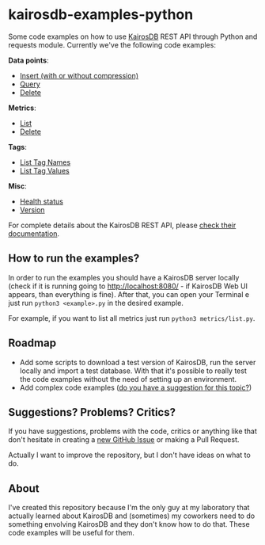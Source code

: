 # kairosdb-examples-python

Some code examples on how to use [KairosDB](http://kairosdb.org/) REST API through Python and requests module. Currently we've the following code examples:

**Data points**:
- [Insert (with or without compression)](data_points/insert.py)
- [Query](data_points/query.py)
- [Delete](data_points/delete.py)

**Metrics**:
- [List](metrics/list.py)
- [Delete](metrics/delete.py)

**Tags**:
- [List Tag Names](tags/list_tag_names.py)
- [List Tag Values](tags/list_tag_values.py)

**Misc**:
- [Health status](misc/health.py)
- [Version](misc/version.py)

For complete details about the KairosDB REST API, please [check their documentation](http://kairosdb.github.io/docs/build/html/restapi/index.html).

## How to run the examples? 
In order to run the examples you should have a KairosDB server locally (check if it is running going to [http://localhost:8080/](http://localhost:8080/) - if KairosDB Web UI appears, than everything is fine). After that, you can open your Terminal e just run `python3 <example>.py` in the desired example.

For example, if you want to list all metrics just run `python3 metrics/list.py`. 

## Roadmap

- Add some scripts to download a test version of KairosDB, run the server locally and import a test database. With that it's possible to really test the code examples without the need of setting up an environment.
- Add complex code examples ([do you have a suggestion for this topic?](https://github.com/paladini/kairosdb-examples-python/issues/new))

## Suggestions? Problems? Critics? 
If you have suggestions, problems with the code, critics or anything like that don't hesitate in creating a [new GitHub Issue](https://github.com/paladini/kairosdb-examples-python/issues/new) or making a Pull Request. 

Actually I want to improve the repository, but I don't have ideas on what to do.

## About
I've created this repository because I'm the only guy at my laboratory that actually learned about KairosDB and (sometimes) my coworkers need to do something envolving KairosDB and they don't know how to do that. These code examples will be useful for them.
